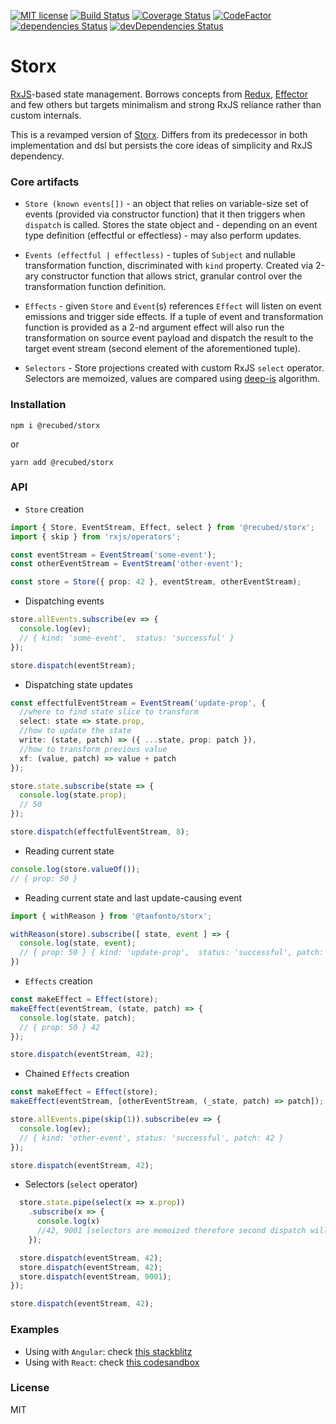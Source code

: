 [![MIT
license](https://img.shields.io/badge/License-MIT-blue.svg)](https://lbesson.mit-license.org/)
[![Build
Status](https://travis-ci.org/rethree/storx.svg?branch=master)](https://travis-ci.org/rethree/storx) [![Coverage Status](https://coveralls.io/repos/github/rethree/storx/badge.svg?branch=master)](https://coveralls.io/github/rethree/storx?branch=master)
[![CodeFactor](https://www.codefactor.io/repository/github/rethree/storx/badge)](https://www.codefactor.io/repository/github/rethree/storx)
[![dependencies
Status](https://david-dm.org/rethree/storx/status.svg)](https://david-dm.org/rethree/storx) [![devDependencies Status](https://david-dm.org/rethree/storx/dev-status.svg)](https://david-dm.org/rethree/storx?type=dev)

# Storx

[RxJS](https://github.com/ReactiveX/RxJS)-based state management. Borrows concepts from [Redux](https://github.com/reduxjs/redux), [Effector](https://github.com/zerobias/effector) and few others
but targets minimalism and strong RxJS reliance rather than custom internals.

This is a revamped version of [Storx](https://github.com/tanfonto/storx). Differs from its predecessor in both implementation and dsl but persists the core ideas of simplicity and RxJS dependency.

### Core artifacts

- `Store (known events[])` - an object that relies on variable-size set of events (provided via constructor function) that it then triggers when `dispatch` is called. Stores the state object and - depending on an event type definition (effectful or effectless) - may also perform updates.

- `Events (effectful | effectless)` - tuples of `Subject` and nullable transformation function, discriminated with `kind` property. Created via 2-ary constructor function that allows strict, granular control over the transformation function definition.

- `Effects` - given `Store` and `Event`(s) references `Effect` will listen on event emissions and trigger side effects. If a tuple of event and transformation function is provided as a 2-nd argument effect will also run the transformation on source event payload and dispatch the result to the target event stream (second element of the aforementioned tuple).

- `Selectors` - Store projections created with custom RxJS `select` operator. Selectors are memoized, values are compared using [deep-is](https://www.npmjs.com/package/deep-is) algorithm. 

### Installation

```
npm i @recubed/storx
```

or

```
yarn add @recubed/storx
```

### API

- `Store` creation

```typescript
import { Store, EventStream, Effect, select } from '@recubed/storx';
import { skip } from 'rxjs/operators';

const eventStream = EventStream('some-event');
const otherEventStream = EventStream('other-event');

const store = Store({ prop: 42 }, eventStream, otherEventStream);
```

- Dispatching events

```typescript
store.allEvents.subscribe(ev => {
  console.log(ev);
  // { kind: 'some-event',  status: 'successful' }
});

store.dispatch(eventStream);
```

- Dispatching state updates

```typescript
const effectfulEventStream = EventStream('update-prop', {
  //where to find state slice to transform
  select: state => state.prop,
  //how to update the state
  write: (state, patch) => ({ ...state, prop: patch }),
  //how to transform previous value
  xf: (value, patch) => value + patch
});

store.state.subscribe(state => {
  console.log(state.prop);
  // 50
});

store.dispatch(effectfulEventStream, 8);
```

- Reading current state

```typescript
console.log(store.valueOf());
// { prop: 50 }
```

- Reading current state and last update-causing event

```typescript
import { withReason } from '@tanfonto/storx';

withReason(store).subscribe([ state, event ] => {
  console.log(state, event);
  // { prop: 50 } { kind: 'update-prop',  status: 'successful', patch: 8 }
}) 

```

- `Effects` creation

```typescript
const makeEffect = Effect(store);
makeEffect(eventStream, (state, patch) => {
  console.log(state, patch);
  // { prop: 50 } 42
});

store.dispatch(eventStream, 42);
```

- Chained `Effects` creation

```typescript
const makeEffect = Effect(store);
makeEffect(eventStream, [otherEventStream, (_state, patch) => patch]);

store.allEvents.pipe(skip(1)).subscribe(ev => {
  console.log(ev);
  // { kind: 'other-event', status: 'successful', patch: 42 }
});

store.dispatch(eventStream, 42);
```

- Selectors (`select` operator)

```typescript
  store.state.pipe(select(x => x.prop))
    .subscribe(x => {
      console.log(x)
      //42, 9001 [selectors are memoized therefore second dispatch will not emit] 
    });

  store.dispatch(eventStream, 42);
  store.dispatch(eventStream, 42);
  store.dispatch(eventStream, 9001);
});

store.dispatch(eventStream, 42);
```

### Examples

- Using with `Angular`: check [this stackblitz](https://stackblitz.com/edit/angular-gh6ps3) 
- Using with `React`: check [this codesandbox](https://codesandbox.io/s/little-sun-tj000)

### License

MIT
    
